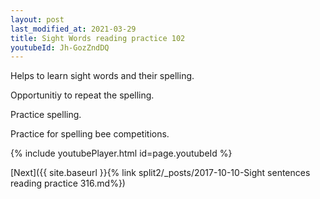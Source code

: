 ```yaml
---
layout: post
last_modified_at: 2021-03-29
title: Sight Words reading practice 102
youtubeId: Jh-GozZndDQ
---
```

 
 
Helps to learn sight words and their spelling.

Opportunitiy to repeat the spelling. 

Practice spelling. 
 
Practice for spelling bee competitions. 
 
{% include youtubePlayer.html id=page.youtubeId %}
 
 

[Next]({{ site.baseurl }}{% link  split2/_posts/2017-10-10-Sight sentences reading practice 316.md%})
 
